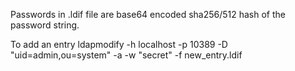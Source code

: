 Passwords in .ldif file are
base64 encoded sha256/512 hash of the password string.

To add an entry
ldapmodify -h localhost -p 10389 -D "uid=admin,ou=system" -a -w "secret" -f new_entry.ldif

